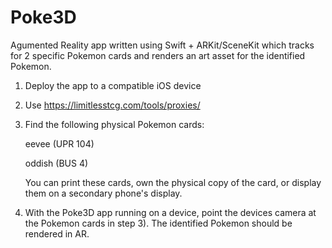 # Poke3D
Agumented Reality app written using Swift + ARKit/SceneKit which tracks for 2 specific Pokemon cards and renders an art asset for the identified Pokemon.


1) Deploy the app to a compatible iOS device
2) Use https://limitlesstcg.com/tools/proxies/
3) Find the following physical Pokemon cards: 
    
    eevee (UPR 104)
    
    oddish (BUS 4)
    
    You can print these cards, own the physical copy of the card, or display them on a secondary phone's display.
    
4) With the Poke3D app running on a device, point the devices camera at the Pokemon cards in step 3).  The identified Pokemon should be rendered in AR.
